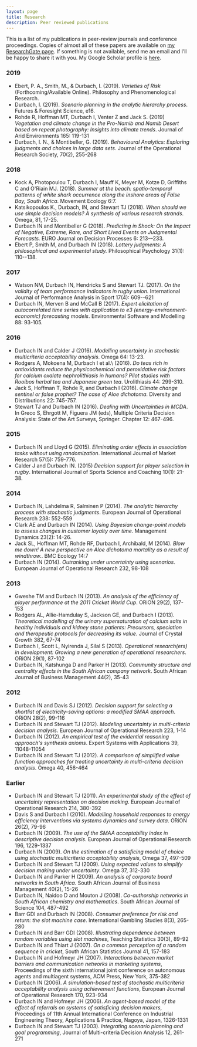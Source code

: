 ```yaml
---
layout: page
title: Research
description: Peer reviewed publications
---
```


This is a list of my publications in peer-review journals and conference proceedings. Copies of almost all of these papers are available on [my ResearchGate page](https://www.researchgate.net/profile/Ian_Durbach). If something is not available, send me an email and I’ll be happy to share it with you. My Google Scholar profile is [here](https://scholar.google.co.za/citations?user=xwALMPgAAAAJ&hl=en).

### 2019
- Ebert, P. A., Smith, M., & Durbach, I. (2019). *Varieties of Risk* (Forthcoming/Available Online). Philosophy and Phenomenological Research.
- Durbach, I. (2019). *Scenario planning in the analytic hierarchy process*. Futures & Foresight Science, e16.
- Rohde R, Hoffman MT, Durbach I, Venter Z and Jack S. (2019) *Vegetation and climate change in the Pro-Namib and Namib Desert based on repeat photography: Insights into climate trends*. Journal of Arid Environments 165: 119-131
- Durbach, I. N., & Montibeller, G. (2019). *Behavioural Analytics: Exploring judgments and choices in large data sets*. Journal of the Operational Research Society, 70(2), 255-268

### 2018
- Kock A, Photopoulou T, Durbach I, Mauff K, Meyer M, Kotze D, Griffiths C and O'Riain MJ. (2018). *Summer at the beach: spatio-temporal patterns of white shark occurrence along the inshore areas of False Bay, South Africa*. Movement Ecology 6:7.
- Katsikopoulos K., Durbach, IN, and Stewart TJ (2018). *When should we use simple decision models? A synthesis of various research strands*. Omega, 81, 17-25.
- Durbach IN and Montibeller G (2018). *Predicting in Shock: On the Impact of Negative, Extreme, Rare, and Short Lived Events on Judgmental Forecasts.* EURO Journal on Decision Processes 6: 213-–233.
- Ebert P, Smith M, and Durbach IN (2018). *Lottery judgments: A philosophical and experimental study.* Philosophical Psychology 31(1): 110--138.

### 2017

- Watson NM, Durbach IN, Hendricks S and Stewart TJ. (2017). *On the validity of team performance indicators in rugby union.* International Journal of Performance Analysis in Sport 17(4): 609--621
- Durbach IN, Merven B and McCall B (2017). *Expert elicitation of autocorrelated time series with application to e3 (energy-environment-economic) forecasting models*. Environmental Software and Modelling 88: 93-105.

### 2016

- Durbach IN and Calder J (2016). *Modelling uncertainty in stochastic multicriteria acceptability analysis*. Omega 64: 13-23.
- Rodgers A, Mokoena M, Durbach I et al.\ (2016). *Do teas rich in antioxidants reduce the physicochemical and peroxidative risk factors for calcium oxalate nephrolithiasis in humans? Pilot studies with Rooibos herbal tea and Japanese green tea*. Urolithiasis 44: 299-310.
- Jack S, Hoffman T, Rohde R, and Durbach I (2016). *Climate change sentinel or false prophet? The case of Aloe dichotoma*. Diversity and Distributions 22: 745-757.
- Stewart TJ and Durbach IN (2016). *Dealing with Uncertainties in MCDA*. In Greco S, Ehrgott M, Figuera JM (eds), Multiple Criteria Decision Analysis: State of the Art Surveys, Springer. Chapter 12: 467-496.

### 2015

- Durbach IN and Lloyd G (2015). *Eliminating order effects in association tasks without using randomization*. International Journal of Market Research 57(5): 759-776.
- Calder J and Durbach IN. (2015) *Decision support for player selection in rugby*. International Journal of Sports Science and Coaching 10(1): 21-38.

### 2014

- Durbach IN, Lahdelma R, Salminen P (2014). *The analytic hierarchy process with stochastic judgments*. European Journal of Operational Research 238: 552-559
- Clark AE and Durbach IN (2014). *Using Bayesian change-point models to assess changes in customer loyalty over time*. Management Dynamics 23(2): 14-26.
- Jack SL, Hoffman MT, Rohde RF, Durbach I, Archibald, M (2014). *Blow me down! A new perspective on Aloe dichotoma mortality as a result of windthrow.*. BMC Ecology 14:7
- Durbach IN (2014). *Outranking under uncertainty using scenarios*. European Journal of Operational Research 232, 98-108

### 2013

- Gweshe TM and Durbach IN (2013). *An analysis of the efficiency of player performance at the 2011 Cricket World Cup*. ORiON 29(2), 137-153
- Rodgers AL, Allie-Hamdulay S, Jackson GE, and Durbach I (2013). *Theoretical modelling of the urinary supersaturation of calcium salts in healthy individuals and kidney stone patients: Precursors, speciation and therapeutic protocols for decreasing its value*. Journal of Crystal Growth 382, 67-74
- Durbach I, Scott L, Nyirenda J, Silal S (2013). *Operational research(ers) in development: Growing a new generation of operational researchers*. ORiON 29(1), 87-102
- Durbach IN, Katshunga D and Parker H (2013). *Community structure and centrality effects in the South African company network*. South African Journal of Business Management 44(2), 35-43 

### 2012 

- Durbach IN and Davis SJ (2012). *Decision support for selecting a shortlist of electricity-saving options: a modified SMAA approach*. ORiON 28(2), 99-116
- Durbach IN and Stewart TJ (2012). *Modeling uncertainty in multi-criteria decision analysis*. European Journal of Operational Research 223, 1-14 
- Durbach IN (2012). *An empirical test of the evidential reasoning approach's synthesis axioms*. Expert Systems with Applications 39, 11048-11054
- Durbach IN and Stewart TJ (2012). *A comparison of simplified value function approaches for treating uncertainty in multi-criteria decision analysis*. Omega 40, 456-464 

### Earlier

- Durbach IN and Stewart TJ (2011). *An experimental study of the effect of uncertainty representation on decision making*. European Journal of Operational Research 214, 380-392 
- Davis S and Durbach I (2010). *Modelling household responses to energy efficiency interventions via systems dynamics and survey data*. ORiON 26(2), 79-96 
- Durbach IN (2009). *The use of the SMAA acceptability index in descriptive decision analysis*. European Journal of Operational Research 196, 1229-1337 
- Durbach IN (2009). *On the estimation of a satisficing model of choice using stochastic multicriteria acceptability analysis*, Omega 37, 497-509 
- Durbach IN and Stewart TJ (2009). *Using expected values to simplify decision making under uncertainty*. Omega 37, 312-330 
- Durbach IN and Parker H (2009). *An analysis of corporate board networks in South Africa*. South African Journal of Business Management 40(2), 15-26
- Durbach IN, Naidoo D and Mouton J (2008). *Co-authorship networks in South African chemistry and mathematics*. South African Journal of Science 104, 487-492 
- Barr GDI and Durbach IN (2008). *Consumer preference for risk and return: the slot machine case*. International Gambling Studies 8(3), 265-280 
- Durbach IN and Barr GDI (2008). *Illustrating dependence between random variables using slot machines*, Teaching Statistics 30(3), 89-92 
- Durbach IN and Thiart J (2007). *On a common perception of a random sequence in cricket*, South African Statistics Journal 41, 157-183 
- Durbach IN and Hofmeyr JH (2007). *Interactions between market barriers and communication networks in marketing systems*, Proceedings of the sixth international joint conference on autonomous agents and multiagent systems, ACM Press, New York, 375-382 
- Durbach IN (2006). *A simulation-based test of stochastic multicriteria acceptability analysis using achievement functions*, European Journal of Operational Research 170, 923-934
- Durbach IN and Hofmeyr JH (2006). *An agent-based model of the effect of referrals on systems of satisficing decision makers*, Proceedings of 11th Annual International Conference on Industrial Engineering Theory, Applications \& Practice, Nagoya, Japan, 1326-1331  
- Durbach IN and Stewart TJ (2003). *Integrating scenario planning and goal programming*, Journal of Multi-criteria Decision Analysis 12, 261-271

